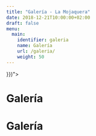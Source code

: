 ```yaml
---
title: "Galería - La Mojaquera"
date: 2018-12-21T10:00:00+02:00
draft: false
menu:
  main:
    identifier: galeria
    name: Galería
    url: /galeria/
    weight: 50
---
```


<div class="app-hero flex-container" style="background-image: url({{< imgurl "/img/voluntarios-motos.jpg" >}})">
    <div class="app-hero-content text-center container"></div>
</div>

<h1 class="bg-warning text-dark text-center mb-3 p-3">
    Galería
</h1>

<main class="container">
    <h1>Galería</h1>
</main>
